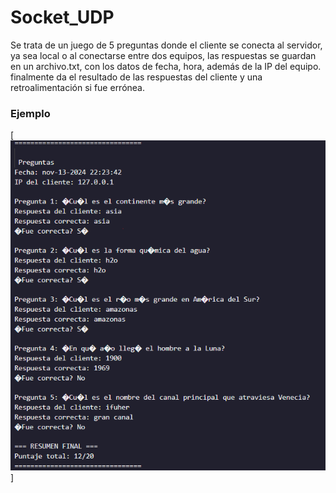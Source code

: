 # Socket_UDP
Se trata de un juego de 5 preguntas donde el cliente se conecta al servidor, ya sea local o al conectarse entre dos equipos, las respuestas se guardan en un archivo.txt, con los datos de fecha, hora, además de la IP del equipo.
finalmente da el resultado de las respuestas del cliente y una retroalimentación si fue errónea.

### Ejemplo
[![Screenshot](https://github.com/Scarlett2010/Socket_UDP/blob/main/Ejemplo.png)]

